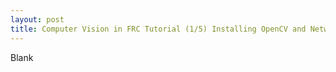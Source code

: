```yaml
---
layout: post
title: Computer Vision in FRC Tutorial (1/5) Installing OpenCV and Network tables
---
```

Blank
